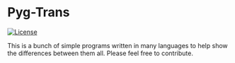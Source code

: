 # Pyg-Trans

[![License](https://img.shields.io/badge/License-BSD%203--Clause-blue.svg)](https://opensource.org/licenses/BSD-3-Clause)

This is a bunch of simple programs written in many languages to help show the differences between them all. Please feel free to contribute.
